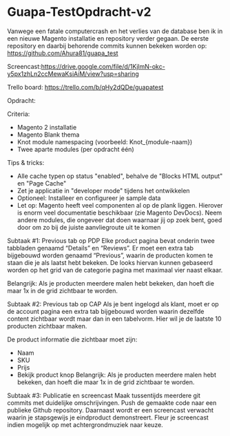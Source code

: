 # Guapa-TestOpdracht-v2

Vanwege een fatale computercrash en het verlies van de database ben ik in een nieuwe Magento installatie en repository verder gegaan. De eerste repository en daarbij behorende commits kunnen bekeken worden op: https://github.com/Ahura81/guapa_test

Screencast:https://drive.google.com/file/d/1KjlmN-okc-y5px1zhLn2ccMewaKsiAiM/view?usp=sharing

Trello board: https://trello.com/b/qHy2dQDe/guapatest


Opdracht:

Criteria:

- Magento 2 installatie
- Magento Blank thema
- Knot module namespacing (voorbeeld: Knot_{module-naam})
- Twee aparte modules (per opdracht één)

Tips & tricks:

- Alle cache typen op status "enabled", behalve de "Blocks HTML output" en "Page Cache"
- Zet je applicatie in "developer mode" tijdens het ontwikkelen
- Optioneel: Installeer en configureer je sample data
- Let op: Magento heeft veel componenten al op de plank liggen. Hierover is enorm veel documentatie beschikbaar (zie Magento   DevDocs). Neem andere modules, die ongeveer dat doen waarnaar jij op zoek bent, goed door om zo bij de juiste aanvliegroute   uit te komen

Subtaak #1: 
Previous tab op PDP Elke product pagina bevat onderin twee tabbladen genaamd “Details” en “Reviews”. Er moet een extra tab  bijgebouwd worden genaamd “Previous”, waarin de producten komen te staan die je als laatst hebt bekeken. De looks hiervan kunnen gebaseerd worden op het grid van de categorie pagina met maximaal vier naast elkaar.

Belangrijk: Als je producten meerdere malen hebt bekeken, dan hoeft die maar 1x in de grid zichtbaar te worden.

Subtaak #2: 
Previous tab op CAP Als je bent ingelogd als klant, moet er op de account pagina een extra tab bijgebouwd worden waarin dezelfde content zichtbaar wordt maar dan in een tabelvorm. Hier wil je de laatste 10 producten zichtbaar maken.

De product informatie die zichtbaar moet zijn:

- Naam 
- SKU
- Prijs
- Bekijk product knop Belangrijk: Als je producten meerdere malen hebt bekeken, dan hoeft die maar 1x in de grid zichtbaar te worden.

Subtaak #3: 
Publicatie en screencast Maak tussentijds meerdere git commits met duidelijke omschrijvingen. Push de gemaakte code naar een publieke Github repository. Daarnaast wordt er een screencast verwacht waarin je stapsgewijs je eindproduct demonstreert. Fleur je screencast indien mogelijk op met achtergrondmuziek naar keuze.
